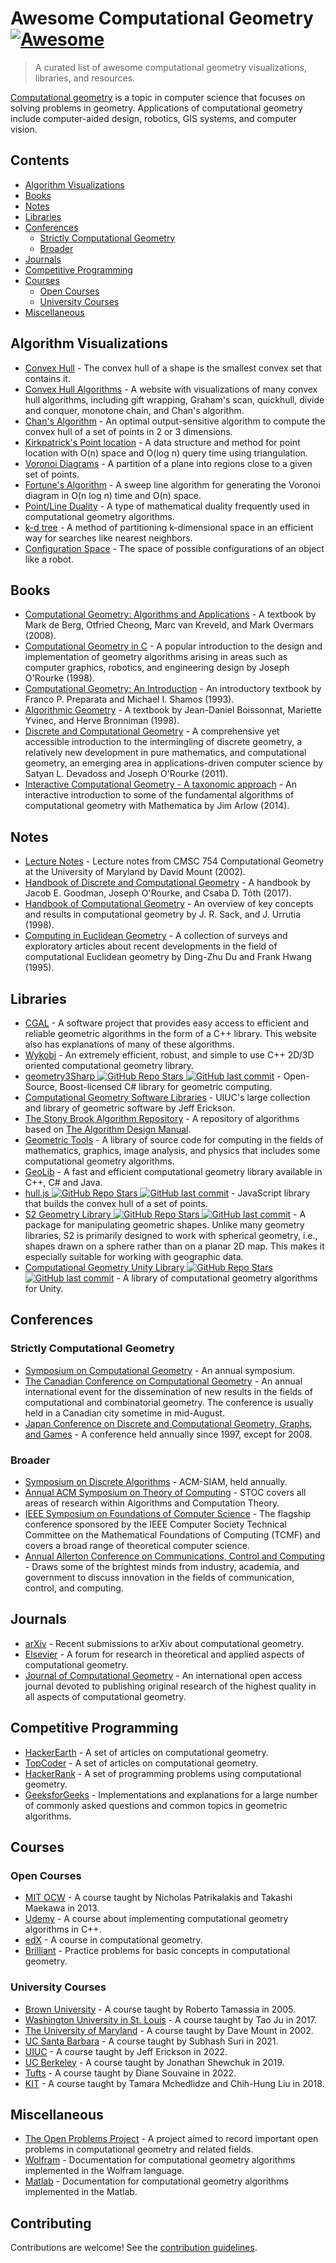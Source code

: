 # Awesome Computational Geometry [![Awesome](https://awesome.re/badge.svg)](https://awesome.re)

> A curated list of awesome computational geometry visualizations, libraries, and resources.

[Computational geometry](https://en.wikipedia.org/wiki/Computational_geometry) is a topic in computer science that focuses on solving problems in geometry. 
Applications of computational geometry include computer-aided design, robotics, GIS systems, and computer vision. 

## Contents

- [Algorithm Visualizations](#algorithm-visualizations)
- [Books](#books)
- [Notes](#notes)
- [Libraries](#libraries)
- [Conferences](#conferences)
  - [Strictly Computational Geometry](#strictly-computational-geometry)
  - [Broader](#broader)
- [Journals](#journals)
- [Competitive Programming](#competitive-programming)
- [Courses](#courses)
  - [Open Courses](#open-courses)
  - [University Courses](#university-courses)
- [Miscellaneous](#miscellaneous)

## Algorithm Visualizations

- [Convex Hull](https://visualgo.net/en/convexhull?slide=1) - The convex hull of a shape is the smallest convex set that contains it.
- [Convex Hull Algorithms](https://erencan-02.github.io/ConvexHullVisualizer/index.html) - A website with visualizations of many convex hull algorithms, including gift wrapping, Graham's scan, quickhull, divide and conquer, monotone chain, and Chan's algorithm.
- [Chan's Algorithm](http://sophiedasinger.github.io/Classwork/163proj/#viz) - An optimal output-sensitive algorithm to compute the convex hull of a set of points in 2 or 3 dimensions.
- [Kirkpatrick's Point location](http://rkaneriya.github.io/point-location/) - A data structure and method for point location with O(n) space and O(log n) query time using triangulation.
- [Voronoi Diagrams](http://alexbeutel.com/webgl/voronoi.html) - A partition of a plane into regions close to a given set of points.
- [Fortune's Algorithm](https://www.desmos.com/calculator/ejatebvup4) - A sweep line algorithm for generating the Voronoi diagram in O(n log n) time and O(n) space.
- [Point/Line Duality](https://people.eng.unimelb.edu.au/henli/programs/duality-demo/) - A type of mathematical duality frequently used in computational geometry algorithms.
- [k-d tree](https://opendsa-server.cs.vt.edu/ODSA/AV/Development/kd-treeAV.html?selfLoggingEnabled=false&localMode=false&module=KDtree&JXOP-debug=true&JOP-lang=en&JXOP-code=java&scoringServerEnabled=false&threshold=1.0&points=0&required=False) - A method of partitioning k-dimensional space in an efficient way for searches like nearest neighbors.
- [Configuration Space](https://www.youtube.com/watch?v=SBFwgR4K1Gk) - The space of possible configurations of an object like a robot.

## Books

- [Computational Geometry: Algorithms and Applications](https://www.amazon.com/Computational-Geometry-Applications-Mark-Berg/dp/3540779736) - A textbook by Mark de Berg, Otfried Cheong, Marc van Kreveld, and Mark Overmars (2008).
- [Computational Geometry in C](https://www.amazon.com/Computational-Geometry-Cambridge-Theoretical-Paperback/dp/0521649765) -  A popular introduction to the design and implementation of geometry algorithms arising in areas such as computer graphics, robotics, and engineering design by Joseph O'Rourke (1998).
- [Computational Geometry: An Introduction](https://www.amazon.com/Computational-Geometry-Introduction-Monographs-Computer/dp/0387961313) - An introductory textbook by Franco P. Preparata and Michael I. Shamos (1993).
- [Algorithmic Geometry](https://www.amazon.com/Algorithmic-Geometry-Jean-Daniel-Boissonnat/dp/0521565294) - A textbook by Jean-Daniel Boissonnat, Mariette Yvinec, and Herve Bronniman (1998).
- [Discrete and Computational Geometry](https://www.amazon.com/Discrete-Computational-Geometry-Satyan-Devadoss/dp/0691145539) -  A comprehensive yet accessible introduction to the intermingling of discrete geometry, a relatively new development in pure mathematics, and computational geometry, an emerging area in applications-driven computer science by Satyan L. Devadoss and Joseph O'Rourke (2011).
- [Interactive Computational Geometry - A taxonomic approach](http://www.clearviewtraining.com/interactive-computational.html) - An interactive introduction to some of the fundamental algorithms of computational geometry with Mathematica by Jim Arlow (2014).

## Notes

- [Lecture Notes](http://www.cs.umd.edu/~mount/754/Lects/754lects.pdf) - Lecture notes from CMSC 754 Computational Geometry at the University of Maryland by David Mount (2002).
- [Handbook of Discrete and Computational Geometry](https://www.csun.edu/~ctoth/Handbook/HDCG3.html) - A handbook by Jacob E. Goodman, Joseph O'Rourke, and Csaba D. Tóth (2017).
- [Handbook of Computational Geometry](https://www.amazon.com/Handbook-Computational-Geometry-J-Sack-ebook/dp/B00QM3S1SC) - An overview of key concepts and results in computational geometry by J. R. Sack, and J. Urrutia (1998).
- [Computing in Euclidean Geometry](https://www.amazon.com/Computing-Euclidean-Geometry-Lecture-Notes/dp/9810218761) - A collection of surveys and exploratory articles about recent developments in the field of computational Euclidean geometry by Ding-Zhu Du and Frank Hwang (1995).

## Libraries

- [CGAL](https://www.cgal.org/) - A software project that provides easy access to efficient and reliable geometric algorithms in the form of a C++ library. This website also has explanations of many of these algorithms.
- [Wykobi](http://www.wykobi.com/index.html) - An extremely efficient, robust, and simple to use C++ 2D/3D oriented computational geometry library.
- [geometry3Sharp ![GitHub Repo Stars](https://img.shields.io/github/stars/gradientspace/geometry3Sharp) ![GitHub last commit](https://img.shields.io/github/last-commit/gradientspace/geometry3Sharp)](https://github.com/gradientspace/geometry3Sharp) - Open-Source, Boost-licensed C# library for geometric computing.
- [Computational Geometry Software Libraries](http://jeffe.cs.illinois.edu/compgeom/software.html) - UIUC's large collection and library of geometric software by Jeff Erickson.
- [The Stony Brook Algorithm Repository](http://www3.cs.stonybrook.edu/~algorith/major_section/1.6.shtml) - A repository of algorithms based on [The Algorithm Design Manual](https://www.amazon.com/Algorithm-Design-Manual-Steven-Skiena/dp/1848000693).
- [Geometric Tools](https://www.geometrictools.com/index.html) - A library of source code for computing in the fields of mathematics, graphics, image analysis, and physics that includes some computational geometry algorithms.
- [GeoLib](http://www.geolib.co.uk/) - A fast and efficient computational geometry library available in C++, C# and Java.
- [hull.js ![GitHub Repo Stars](https://img.shields.io/github/stars/AndriiHeonia/hull) ![GitHub last commit](https://img.shields.io/github/last-commit/AndriiHeonia/hull)](https://github.com/AndriiHeonia/hull) - JavaScript library that builds the convex hull of a set of points.
- [S2 Geometry Library ![GitHub Repo Stars](https://img.shields.io/github/stars/google/s2geometry) ![GitHub last commit](https://img.shields.io/github/last-commit/google/s2geometry)](https://github.com/google/s2geometry) - A package for manipulating geometric shapes. Unlike many geometry libraries, S2 is primarily designed to work with spherical geometry, i.e., shapes drawn on a sphere rather than on a planar 2D map. This makes it especially suitable for working with geographic data.
- [Computational Geometry Unity Library ![GitHub Repo Stars](https://img.shields.io/github/stars/Habrador/Computational-geometry) ![GitHub last commit](https://img.shields.io/github/last-commit/Habrador/Computational-geometry)](https://github.com/Habrador/Computational-geometry) - A library of computational geometry algorithms for Unity.

## Conferences

### Strictly Computational Geometry

- [Symposium on Computational Geometry](http://www.computational-geometry.org/) - An annual symposium.
- [The Canadian Conference on Computational Geometry](http://www.cccg.ca/) - An annual international event for the dissemination of new results in the fields of computational and combinatorial geometry. The conference is usually held in a Canadian city sometime in mid-August.
- [Japan Conference on Discrete and Computational Geometry, Graphs, and Games](http://www.alg.cei.uec.ac.jp/itohiro/JCDCGG/) - A conference held annually since 1997, except for 2008.

### Broader

- [Symposium on Discrete Algorithms](https://www.siam.org/conferences/cm/conference/soda22) - ACM-SIAM, held annually.
- [Annual ACM Symposium on Theory of Computing](http://acm-stoc.org/) - STOC covers all areas of research within Algorithms and Computation Theory.
- [IEEE Symposium on Foundations of Computer Science](http://ieee-focs.org/) - The flagship conference sponsored by the IEEE Computer Society Technical Committee on the Mathematical Foundations of Computing (TCMF) and covers a broad range of theoretical computer science.
- [Annual Allerton Conference on Communications, Control and Computing](http://allerton.csl.illinois.edu/) - Draws some of the brightest minds from industry, academia, and government to discuss innovation in the fields of communication, control, and computing.

## Journals

- [arXiv](https://arxiv.org/list/cs.CG/recent) - Recent submissions to arXiv about computational geometry.
- [Elsevier](https://www.journals.elsevier.com/computational-geometry) - A forum for research in theoretical and applied aspects of computational geometry.
- [Journal of Computational Geometry](https://jocg.org/index.php/jocg) - An international open access journal devoted to publishing original research of the highest quality in all aspects of computational geometry.

## Competitive Programming

- [HackerEarth](https://www.hackerearth.com/practice/notes/computational-geometry-i-1/) - A set of articles on computational geometry.
- [TopCoder](https://www.topcoder.com/community/data-science/data-science-tutorials/geometry-concepts-basic-concepts/) - A set of articles on computational geometry.
- [HackerRank](https://www.hackerrank.com/domains/mathematics/geometry) - A set of programming problems using computational geometry.
- [GeeksforGeeks](https://www.geeksforgeeks.org/geometric-algorithms/) - Implementations and explanations for a large number of commonly asked questions and common topics in geometric algorithms.

## Courses

### Open Courses

- [MIT OCW](https://ocw.mit.edu/courses/mechanical-engineering/2-158j-computational-geometry-spring-2003/) - A course taught by Nicholas Patrikalakis and Takashi Maekawa in 2013.
- [Udemy](https://www.udemy.com/course/mastering-computational-geometry-cpp/) - A course about implementing computational geometry algorithms in C++.
- [edX](https://www.edx.org/course/computational-geometry) - A course in computational geometry.
- [Brilliant](https://brilliant.org/practice/computational-geometry-intro/) - Practice problems for basic concepts in computational geometry.

### University Courses

- [Brown University](http://cs.brown.edu/courses/cs252/) - A course taught by Roberto Tamassia in 2005.
- [Washington University in St. Louis](http://www.cs.wustl.edu/~taoju/cse546/) - A course taught by Tao Ju in 2017.
- [The University of Maryland](http://www.cs.umd.edu/~mount/754/) - A course taught by Dave Mount in 2002.
- [UC Santa Barbara](https://sites.cs.ucsb.edu/~suri/cs235/235.html) - A course taught by Subhash Suri in 2021.
- [UIUC](https://jeffe.cs.illinois.edu/teaching/compgeom/) - A course taught by Jeff Erickson in 2022.
- [UC Berkeley](https://people.eecs.berkeley.edu/~jrs/274/) - A course taught by Jonathan Shewchuk in 2019.
- [Tufts](http://www.cs.tufts.edu/comp/163/) - A course taught by Diane Souvaine in 2022.
- [KIT](https://i11www.iti.kit.edu/teaching/sommer2018/compgeom/index) - A course taught by Tamara Mchedlidze and Chih-Hung Liu in 2018.

## Miscellaneous

- [The Open Problems Project](https://topp.openproblem.net/) - A project aimed to record important open problems in computational geometry and related fields.
- [Wolfram](https://reference.wolfram.com/language/guide/GeometricComputation.html) - Documentation for computational geometry algorithms implemented in the Wolfram language.
- [Matlab](https://www.mathworks.com/help/matlab/computational-geometry.html) - Documentation for computational geometry algorithms implemented in the Matlab.

## Contributing

Contributions are welcome! See the [contribution guidelines](contributing.md).
